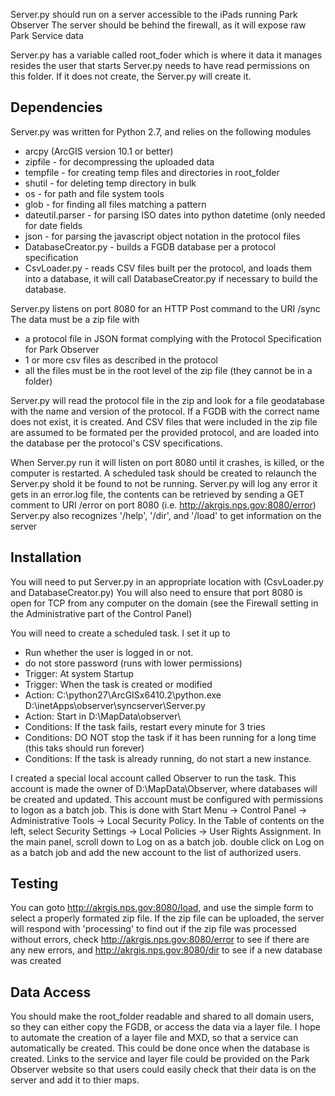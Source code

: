 Server.py should run on a server accessible to the iPads running Park Observer
The server should be behind the firewall, as it will expose raw Park Service data

Server.py has a variable called root_foder which is where it data it manages resides
the user that starts Server.py needs to have read permissions on this folder.  If it
does not create, the Server.py will create it.

Dependencies
------------
Server.py was written for Python 2.7, and relies on the following modules

  * arcpy  (ArcGIS version 10.1 or better)
  * zipfile - for decompressing the uploaded data
  * tempfile - for creating temp files and directories in root_folder
  * shutil - for deleting temp directory in bulk
  * os - for path and file system tools
  * glob - for finding all files matching a pattern
  * dateutil.parser - for parsing ISO dates into python datetime (only needed for date fields
  * json - for parsing the javascript object notation in the protocol files
  * DatabaseCreator.py - builds a FGDB database per a protocol specification
  * CsvLoader.py - reads CSV files built per the protocol, and loads them into a database,
    it will call DatabaseCreator.py if necessary to build the database.
  
Server.py listens on port 8080 for an HTTP Post command to the URI /sync
The data must be a zip file with
  * a protocol file in JSON format complying with the Protocol Specification for Park Observer
  * 1 or more csv files as described in the protocol
  * all the files must be in the root level of the zip file (they cannot be in a folder)

Server.py will read the protocol file in the zip and look for a file geodatabase with the
name and version of the protocol.  If a FGDB with the correct name does not exist, it is
created.  And CSV files that were included in the zip file are assumed to be formated per
the provided protocol, and are loaded into the database per the protocol's CSV
specifications.

When Server.py run it will listen on port 8080 until it crashes, is killed, or the computer
is restarted.  A scheduled task should be created to relaunch the Server.py shold it be found
to not be running.  Server.py will log any error it gets in an error.log file, the contents
can be retrieved by sending a GET comment to URI /error on port 8080 (i.e. http://akrgis.nps.gov:8080/error)
Server.py also recognizes '/help', '/dir', and '/load' to get information on the server

Installation
------------
You will need to put Server.py in an appropriate location with (CsvLoader.py and DatabaseCreator.py)
You will also need to ensure that port 8080 is open for TCP from any computer on the
domain (see the Firewall setting in the Administrative part of the Control Panel)

You will need to create a scheduled task.  I set it up to

 * Run whether the user is logged in or not.
 * do not store password (runs with lower permissions)
 * Trigger: At system Startup
 * Trigger: When the task is created or modified
 * Action: C:\python27\ArcGISx6410.2\python.exe D:\inetApps\observer\syncserver\Server.py
 * Action: Start in D:\MapData\observer\
 * Conditions: If the task fails, restart every minute for 3 tries
 * Conditions: DO NOT stop the task if it has been running for a long time (this taks should run forever)
 * Conditions: If the task is already running, do not start a new instance.

I created a special local account called Observer to run the task.
This account is made the owner of D:\MapData\Observer, where databases will be created and updated.
This account must be configured with permissions to logon as a batch job.
This is done with Start Menu -> Control Panel -> Administrative Tools -> Local Security Policy.
In the Table of contents on the left, select Security Settings -> Local Policies -> User Rights Assignment.
In the main panel, scroll down to Log on as a batch job.
double click on Log on as a batch job and add the new account to the list of authorized users.

Testing
-------

You can goto http://akrgis.nps.gov:8080/load, and use the simple form to select a properly
formated zip file.  If the zip file can be uploaded, the server will respond with 'processing'
to find out if the zip file was processed without errors, check http://akrgis.nps.gov:8080/error
to see if there are any new errors, and http://akrgis.nps.gov:8080/dir to see if a new database was created

Data Access
-----------
You should make the root_folder readable and shared to all domain users, so they can either copy
the FGDB, or access the data via a layer file.  I hope to automate the creation of a layer file
and MXD, so that a service can automatically be created.  This could be done once when the database
is created.  Links to the service and layer file could be provided on the Park Observer website
so that users could easily check that their data is on the server and add it to thier maps.